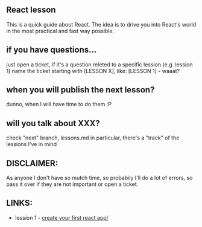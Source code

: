 ## React lesson
This is a quick guide about React.
The idea is to drive you into React's world  in the most practical and fast way possible.

## if you have questions...
just open a ticket, if it's a question releted to a specific lession (e.g. lession 1) name the ticket starting with [LESSON X], like:
[LESSON 1] - waaat?

## when you will publish the next lesson?
dunno, when I will have time to do them :P

## will you talk about XXX?
check "next" branch, lessons.md in particular, there's a "track" of the lessions I've in mind

## DISCLAIMER:
As anyone I don't have so mutch time, so probabily I'll do a lot of errors, so pass it over if they are not important or open a ticket.

## LINKS:
 - lession 1 - [create your first react app!](lessons/lesson1.md)
